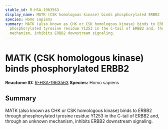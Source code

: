 ```yaml
---
stable_id: R-HSA-1963563
display_name: MATK (CSK homologous kinase) binds phosphorylated ERBB2
species: Homo sapiens
summary: MATK (also known as CHK or CSK homologous kinase) binds to ERBB2 through
  phosphorylated tyrosine residue Y1253 in the C-tail of ERBB2 and, through an unknown
  mechanism, inhibits ERBB2 downstream signaling.
---
```


# MATK (CSK homologous kinase) binds phosphorylated ERBB2
**Reactome ID:** [R-HSA-1963563](https://reactome.org/content/detail/R-HSA-1963563)
**Species:** Homo sapiens

## Summary

MATK (also known as CHK or CSK homologous kinase) binds to ERBB2 through phosphorylated tyrosine residue Y1253 in the C-tail of ERBB2 and, through an unknown mechanism, inhibits ERBB2 downstream signaling.
